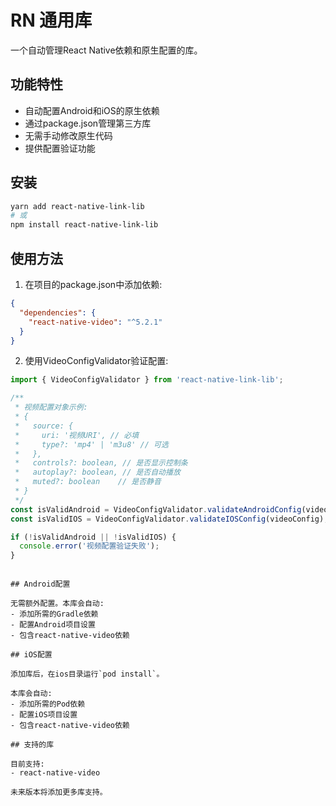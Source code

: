 
# RN 通用库

一个自动管理React Native依赖和原生配置的库。

## 功能特性

- 自动配置Android和iOS的原生依赖
- 通过package.json管理第三方库
- 无需手动修改原生代码
- 提供配置验证功能

## 安装

```bash
yarn add react-native-link-lib
# 或
npm install react-native-link-lib
```

## 使用方法

1. 在项目的package.json中添加依赖:
```json
{
  "dependencies": {
    "react-native-video": "^5.2.1"
  }
}
```

2. 使用VideoConfigValidator验证配置:
```javascript
import { VideoConfigValidator } from 'react-native-link-lib';

/**
 * 视频配置对象示例:
 * {
 *   source: {
 *     uri: '视频URI', // 必填
 *     type?: 'mp4' | 'm3u8' // 可选
 *   },
 *   controls?: boolean, // 是否显示控制条
 *   autoplay?: boolean, // 是否自动播放
 *   muted?: boolean    // 是否静音
 * }
 */
const isValidAndroid = VideoConfigValidator.validateAndroidConfig(videoConfig);
const isValidIOS = VideoConfigValidator.validateIOSConfig(videoConfig);

if (!isValidAndroid || !isValidIOS) {
  console.error('视频配置验证失败');
}
```
```

## Android配置

无需额外配置。本库会自动:
- 添加所需的Gradle依赖
- 配置Android项目设置
- 包含react-native-video依赖

## iOS配置

添加库后，在ios目录运行`pod install`。

本库会自动:
- 添加所需的Pod依赖
- 配置iOS项目设置
- 包含react-native-video依赖

## 支持的库

目前支持:
- react-native-video

未来版本将添加更多库支持。